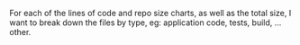 For each of the lines of code and repo size charts, as well as the total size, I want to break down the files by type, eg: application code, tests, build, ... other.